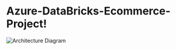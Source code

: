 # Azure-DataBricks-Ecommerce-Project!


![Architecture Diagram](https://github.com/user-attachments/assets/aa60b843-0bf8-4316-b825-8c69a0869108)
